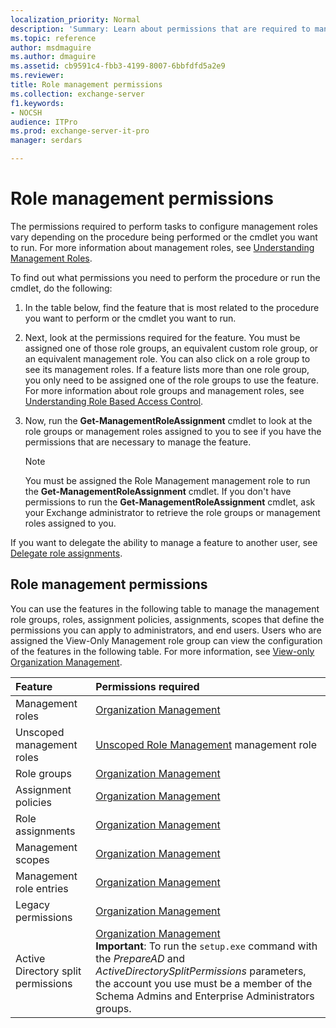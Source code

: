 ```yaml
---
localization_priority: Normal
description: 'Summary: Learn about permissions that are required to manage role management in Exchange Server 2016 and Exchange Server 2019.'
ms.topic: reference
author: msdmaguire
ms.author: dmaguire
ms.assetid: cb9591c4-fbb3-4199-8007-6bbfdfd5a2e9
ms.reviewer:
title: Role management permissions
ms.collection: exchange-server
f1.keywords:
- NOCSH
audience: ITPro
ms.prod: exchange-server-it-pro
manager: serdars

---
```


# Role management permissions

The permissions required to perform tasks to configure management roles vary depending on the procedure being performed or the cmdlet you want to run. For more information about management roles, see [Understanding Management Roles](https://docs.microsoft.com/exchange/understanding-management-roles-exchange-2013-help).

To find out what permissions you need to perform the procedure or run the cmdlet, do the following:

1. In the table below, find the feature that is most related to the procedure you want to perform or the cmdlet you want to run.

2. Next, look at the permissions required for the feature. You must be assigned one of those role groups, an equivalent custom role group, or an equivalent management role. You can also click on a role group to see its management roles. If a feature lists more than one role group, you only need to be assigned one of the role groups to use the feature. For more information about role groups and management roles, see [Understanding Role Based Access Control](https://docs.microsoft.com/exchange/understanding-role-based-access-control-exchange-2013-help).

3. Now, run the **Get-ManagementRoleAssignment** cmdlet to look at the role groups or management roles assigned to you to see if you have the permissions that are necessary to manage the feature.

    > [!NOTE]
    > You must be assigned the Role Management management role to run the **Get-ManagementRoleAssignment** cmdlet. If you don't have permissions to run the **Get-ManagementRoleAssignment** cmdlet, ask your Exchange administrator to retrieve the role groups or management roles assigned to you.

If you want to delegate the ability to manage a feature to another user, see [Delegate role assignments](https://docs.microsoft.com/exchange/delegate-role-assignments-exchange-2013-help).

## Role management permissions

You can use the features in the following table to manage the management role groups, roles, assignment policies, assignments, scopes that define the permissions you can apply to administrators, and end users. Users who are assigned the View-Only Management role group can view the configuration of the features in the following table. For more information, see [View-only Organization Management](https://docs.microsoft.com/exchange/view-only-organization-management-exchange-2013-help).

|**Feature**|**Permissions required**|
|:-----|:-----|
|Management roles|[Organization Management](https://docs.microsoft.com/exchange/organization-management-exchange-2013-help)|
|Unscoped management roles|[Unscoped Role Management](https://docs.microsoft.com/exchange/unscoped-role-management-role-exchange-2013-help) management role|
|Role groups|[Organization Management](https://docs.microsoft.com/exchange/organization-management-exchange-2013-help)|
|Assignment policies|[Organization Management](https://docs.microsoft.com/exchange/organization-management-exchange-2013-help)|
|Role assignments|[Organization Management](https://docs.microsoft.com/exchange/organization-management-exchange-2013-help)|
|Management scopes|[Organization Management](https://docs.microsoft.com/exchange/organization-management-exchange-2013-help)|
|Management role entries|[Organization Management](https://docs.microsoft.com/exchange/organization-management-exchange-2013-help)|
|Legacy permissions|[Organization Management](https://docs.microsoft.com/exchange/organization-management-exchange-2013-help)|
|Active Directory split permissions|[Organization Management](https://docs.microsoft.com/exchange/organization-management-exchange-2013-help) <br/> **Important**: To run the `setup.exe` command with the _PrepareAD_ and _ActiveDirectorySplitPermissions_ parameters, the account you use must be a member of the Schema Admins and Enterprise Administrators groups.|

